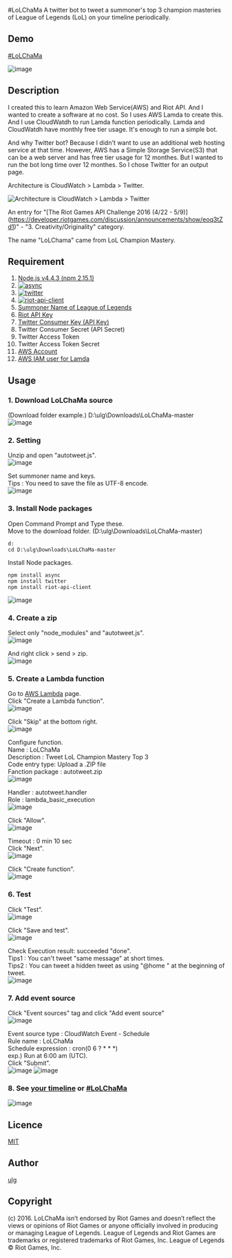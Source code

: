 #LoLChaMa
A twitter bot to tweet a summoner's top 3 champion masteries of League of Legends (LoL) on your timeline periodically.

## Demo
[#LoLChaMa](https://twitter.com/hashtag/LoLChaMa?f=tweets&vertical=default&src=hash)

![image](https://cloud.githubusercontent.com/assets/11805940/15088698/69c45b2a-1432-11e6-8013-721468e840d6.png)

## Description
I created this to learn Amazon Web Service(AWS) and Riot API. And I wanted to create a software at no cost. So I uses AWS Lamda to create this. And I use CloudWatdh to run Lamda function periodically. Lamda and CloudWatdh have monthly free tier usage. It's enough to run a simple bot.

And why Twitter bot? Because I didn't want to use an additional web hosting service at that time. However, AWS has a Simple Storage Service(S3) that can be a web server and has free tier usage for 12 monthes. But I wanted to run the bot long time over 12 monthes. So I chose Twitter for an output page.

Architecture is CloudWatch > Lambda > Twitter.

![Architecture is CloudWatch > Lambda > Twitter](https://cloud.githubusercontent.com/assets/11805940/15088395/e6d4447c-142d-11e6-812b-64dee3d60b17.png "CloudWatch > Lambda > Twitter")

An entry for "[The Riot Games API Challenge 2016 (4/22 - 5/9)] (https://developer.riotgames.com/discussion/announcements/show/eoq3tZd1)" - "3. Creativity/Originality" category.

The name "LoLChama" came from LoL Champion Mastery.

## Requirement
1. [Node.js v4.4.3 (npm 2.15.1)](https://nodejs.org/en/download/)
2. [![async](https://nodei.co/npm/async.png?mini=true)](https://www.npmjs.com/package/async "async")
3. [![twitter](https://nodei.co/npm/twitter.png?mini=true)](https://www.npmjs.com/package/twitter "twitter")
4. [![riot-api-client](https://nodei.co/npm/riot-api-client.png?mini=true)](https://www.npmjs.com/package/riot-api-client "riot-api-client")
5. [Summoner Name of League of Legends](https://signup.na.leagueoflegends.com)
5. [Riot API Key](https://developer.riotgames.com/)
6. [Twitter Consumer Key (API Key)](https://apps.twitter.com/)
7. Twitter Consumer Secret (API Secret)
8. Twitter Access Token
9. Twitter Access Token Secret
10. [AWS Account](https://docs.aws.amazon.com/lambda/latest/dg/setting-up.html)
11. [AWS IAM user for Lamda](https://docs.aws.amazon.com/lambda/latest/dg/setting-up.html#setting-up-iam)

## Usage
### 1. Download LoLChaMa source

(Download folder example.) D:\ulg\Downloads\LoLChaMa-master  
![image](https://cloud.githubusercontent.com/assets/11805940/15089172/ec789c9c-1438-11e6-87df-a969bc419c66.png)

### 2. Setting

Unzip and open "autotweet.js".  
![image](https://cloud.githubusercontent.com/assets/11805940/15089266/d118b8d6-143a-11e6-99b0-85c56c24d4be.png)

Set summoner name and keys.  
Tips : You need to save the file as UTF-8 encode.   
 ![image](https://cloud.githubusercontent.com/assets/11805940/15089352/7784346a-143c-11e6-8e41-22c417dbbd6a.png)

### 3. Install Node packages

Open Command Prompt and Type these.  
Move to the download folder. (D:\ulg\Downloads\LoLChaMa-master)  

    d:
    cd D:\ulg\Downloads\LoLChaMa-master

Install Node packages.  

    npm install async
    npm install twitter
    npm install riot-api-client

![image](https://cloud.githubusercontent.com/assets/11805940/15089490/1397e8a4-143f-11e6-8f14-b7a83d4c3555.png)

### 4. Create a zip

Select only "node_modules" and "autotweet.js".  
![image](https://cloud.githubusercontent.com/assets/11805940/15089535/0e7de9d0-1440-11e6-8cda-e84fe9727dd6.png)

And right click > send > zip.  
![image](https://cloud.githubusercontent.com/assets/11805940/15089539/20e9b2c0-1440-11e6-9164-d26a02268bfe.png)

### 5. Create a Lambda function

Go to [AWS Lambda](https://console.aws.amazon.com/lambda/) page.  
Click "Create  a Lambda function".  
![image](https://cloud.githubusercontent.com/assets/11805940/15089561/9224b3b8-1440-11e6-9b6f-e377b66135d7.png)  

Click "Skip" at the bottom right.  
![image](https://cloud.githubusercontent.com/assets/11805940/15089652/fa00ce34-1442-11e6-9cd8-a9a63bb44ab4.png)  

Configure function.  
Name : LoLChaMa  
Description : Tweet LoL Champion Mastery Top 3  
Code entry type: Upload a .ZIP file  
Fanction package : autotweet.zip  
![image](https://cloud.githubusercontent.com/assets/11805940/15089615/f22c5cd8-1441-11e6-9e02-9f8a2105a42e.png)

Handler : autotweet.handler  
Role : lambda_basic_execution  
![image](https://cloud.githubusercontent.com/assets/11805940/15089677/0c07618c-1444-11e6-9cba-c1e986f0e05d.png)

Click "Allow".  
![image](https://cloud.githubusercontent.com/assets/11805940/15089641/7d0abdb8-1442-11e6-8a2d-45f03c85b44b.png)

Timeout : 0 min 10 sec  
Click "Next".  
![image](https://cloud.githubusercontent.com/assets/11805940/15089649/c5df47e8-1442-11e6-9903-83444d531bf3.png)

Click "Create function".  
![image](https://cloud.githubusercontent.com/assets/11805940/15089688/7a68cd5a-1444-11e6-900a-30d0f3a4ec2f.png)

### 6. Test

Click "Test".  
![image](https://cloud.githubusercontent.com/assets/11805940/15089703/ec4b1d24-1444-11e6-9e44-9f6f8c319695.png)

Click "Save and test".  
![image](https://cloud.githubusercontent.com/assets/11805940/15089718/3d2e2e48-1445-11e6-9f1f-1206281fb9da.png)

Check Execution result: succeeded "done".  
Tips1 : You can't tweet "same message" at short times.  
Tips2 : You can tweet a hidden tweet as using "@home " at the beginning of tweet.  
![image](https://cloud.githubusercontent.com/assets/11805940/15089839/82464c9c-1448-11e6-923b-0bcf41c0dec5.png)

### 7. Add event source

Click "Event sources" tag and click "Add event source"  
![image](https://cloud.githubusercontent.com/assets/11805940/15089788/04bd51c2-1447-11e6-83d4-c89ddc1f9d5a.png)

Event source type : CloudWatch Event - Schedule  
Rule name : LoLChaMa  
Schedule expression : cron(0 6 ? * * *)  
exp.) Run at 6:00 am (UTC).  
Click "Submit".  
![image](https://cloud.githubusercontent.com/assets/11805940/15089804/ae270ffa-1447-11e6-8113-00cffd34e037.png)
![image](https://cloud.githubusercontent.com/assets/11805940/15089829/5b9e8d3e-1448-11e6-86d6-5e1fe3fefcb9.png)

### 8. See [your timeline](https://twitter.com/) or [#LoLChaMa](https://twitter.com/hashtag/LoLChaMa?f=tweets&vertical=default&src=hash)

![image](https://cloud.githubusercontent.com/assets/11805940/15088698/69c45b2a-1432-11e6-8013-721468e840d6.png)

## Licence

[MIT](http://choosealicense.com/licenses/mit/)

## Author

[ulg](https://twitter.com/ulg_)

## Copyright
(c) 2016. LoLChaMa isn’t endorsed by Riot Games and doesn’t reflect the views or opinions of Riot Games or anyone officially involved in producing or managing League of Legends. League of Legends and Riot Games are trademarks or registered trademarks of Riot Games, Inc. League of Legends © Riot Games, Inc.
